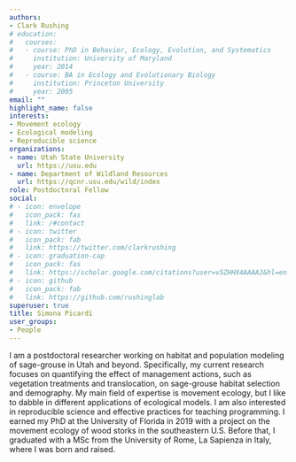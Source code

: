 ```yaml
---
authors:
- Clark Rushing
# education:
#   courses:
#   - course: PhD in Behavior, Ecology, Evolution, and Systematics
#     institution: University of Maryland
#     year: 2014
#   - course: BA in Ecology and Evolutionary Biology
#     institution: Princeton University
#     year: 2005
email: ""
highlight_name: false
interests:
- Movement ecology
- Ecological modeling
- Reproducible science
organizations:
- name: Utah State University
  url: https://usu.edu
- name: Department of Wildland Resources
  url: https://qcnr.usu.edu/wild/index
role: Postdoctoral Fellow
social:
# - icon: envelope
#   icon_pack: fas
#   link: /#contact
# - icon: twitter
#   icon_pack: fab
#   link: https://twitter.com/clarkrushing
# - icon: graduation-cap
#   icon_pack: fas
#   link: https://scholar.google.com/citations?user=v5ZHHX4AAAAJ&hl=en
# - icon: github
#   icon_pack: fab
#   link: https://github.com/rushinglab
superuser: true
title: Simona Picardi
user_groups:
- People
---
```


I am a postdoctoral researcher working on habitat and population modeling of sage-grouse in Utah and beyond. Specifically, my current research focuses on quantifying the effect of management actions, such as vegetation treatments and translocation, on sage-grouse habitat selection and demography. My main field of expertise is movement ecology, but I like to dabble in different applications of ecological models. I am also interested in reproducible science and effective practices for teaching programming. I earned my PhD at the University of Florida in 2019 with a project on the movement ecology of wood storks in the southeastern U.S. Before that, I graduated with a MSc from the University of Rome, La Sapienza in Italy, where I was born and raised. 